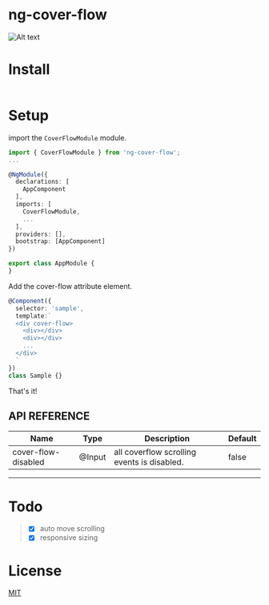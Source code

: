 # ng-cover-flow

![Alt text](https://drive.google.com/uc?export=view&id=0B3XkfYbZArSfa3NodXo4OWhfcms)

# Install
```shell

```

# Setup

import the `CoverFlowModule` module.

```ts
import { CoverFlowModule } from 'ng-cover-flow';
...

@NgModule({
  declarations: [
    AppComponent
  ],
  imports: [
    CoverFlowModule,
    ...
  ],
  providers: [],
  bootstrap: [AppComponent]
})

export class AppModule {
}
```
Add the cover-flow attribute element.
```ts
@Component({
  selector: 'sample',
  template:`
  <div cover-flow>
    <div></div>
    <div></div>
    ...
  </div>
  `
})
class Sample {}
```
That's it!

## API REFERENCE

| Name                   | Type    | Description                                                                   |Default|
|------------------------|---------|--------------------------------------------------------------------------------|-------|
| cover-flow-disabled   | @Input  | all coverflow scrolling events is disabled. | false |

___

# Todo
> - [x] auto move scrolling<br>
> - [x] responsive sizing

# License
 [MIT](/LICENSE)